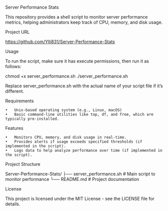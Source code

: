 Server Performance Stats

This repository provides a shell script to monitor server performance metrics, helping administrators keep track of CPU, memory, and disk usage.

Project URL

https://github.com/Ylli831/Server-Performance-Stats

Usage

To run the script, make sure it has execute permissions, then run it as follows:

chmod +x server_performance.sh
./server_performance.sh

Replace server_performance.sh with the actual name of your script file if it’s different.

Requirements

	•	Unix-based operating system (e.g., Linux, macOS)
	•	Basic command-line utilities like top, df, and free, which are typically pre-installed.

Features

	•	Monitors CPU, memory, and disk usage in real-time.
	•	Provides alerts if usage exceeds specified thresholds (if implemented in the script).
	•	Logs data to help analyze performance over time (if implemented in the script).

Project Structure

Server-Performance-Stats/
├── server_performance.sh   # Main script to monitor performance
└── README.md               # Project documentation

License

This project is licensed under the MIT License - see the LICENSE file for details.
